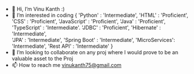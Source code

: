 - 👋 Hi, I’m Vinu Kanth :)
- 👀 I’m interested in coding {
                                'Python'       : 'Intermediate',
                                'HTML'         : 'Proficient',
                                'CSS'          : 'Proficient',
                                'JavaScript'   : 'Proficient',
                                'Java'         : 'Proficient',
                                'TypeScript'   : 'Intermediate'.
                                'JDBC'         : 'Proficient',
                                'Hibernate'    : 'Intermediate',  
                                'JPA'          : 'Intermediate',
                                'Spring Boot'  : 'Intermediate',
                                'MicroServices': 'Intermediate',
                                'Rest API'     : 'Intermediate'
                              }
- 💞️ I’m looking to collaborate on any proj where I would prove to be an valuable asset to the Proj
- 📫 How to reach me vinukanth75@gmail.com

<!---
vinu75kanth/vinu75kanth is a ✨ special ✨ repository because its `README.md` (this file) appears on your GitHub profile.
You can click the Preview link to take a look at your changes.
--->
